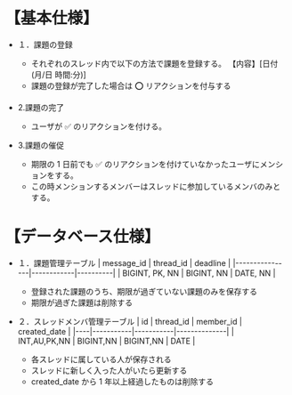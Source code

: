 # 【基本仕様】

- １．課題の登録

  - それぞれのスレッド内で以下の方法で課題を登録する。
    【内容】[日付(月/日 時間:分)]
  - 課題の登録が完了した場合は ⭕ リアクションを付与する

- 2.課題の完了
  - ユーザが ✅ のリアクションを付ける。
- 3.課題の催促
  - 期限の 1 日前でも ✅ のリアクションを付けていなかったユーザにメンションをする。
  - この時メンションするメンバーはスレッドに参加しているメンバのみとする。

# 【データベース仕様】

- １．課題管理テーブル
  | message_id | thread_id | deadline |
  |----------------|------------|----------|
  | BIGINT, PK, NN | BIGINT, NN | DATE, NN |

  - 登録された課題のうち、期限が過ぎていない課題のみを保存する
  - 期限が過ぎた課題は削除する

- ２．スレッドメンバ管理テーブル
  | id | thread_id | member_id | created_date |
  |----|-----------|-----------|--------------|
  | INT,AU,PK,NN | BIGINT,NN | BIGINT,NN | DATE |

  - 各スレッドに属している人が保存される
  - スレッドに新しく入った人がいたら更新する
  - created_date から 1 年以上経過したものは削除する
